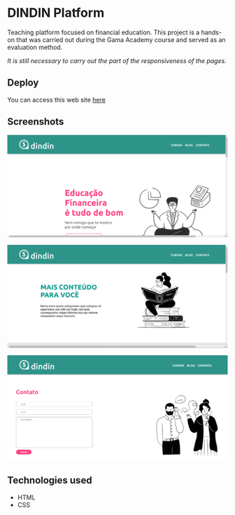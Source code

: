 # DINDIN Platform

Teaching platform focused on financial education. This project is a hands-on that was carried out during the Gama Academy course and served as an evaluation method.

*It is still necessary to carry out the part of the responsiveness of the pages.*

## Deploy

You can access this web site [here](https://keuwey.github.io/plataforma-dindin/)

## Screenshots

![Site Screenshot](img/print1.png)

![Site Screenshot](img/print2.png)

![Site Screenshot](img/print3.png)

## Technologies used

- HTML
- CSS
